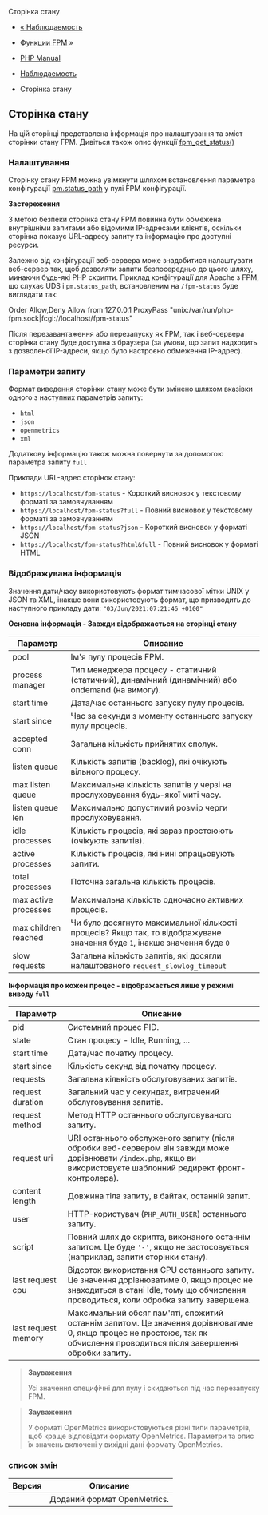 Сторінка стану

-   [« Наблюдаемость](fpm.observability.html)
    
-   [Функции FPM »](ref.fpm.html)
    
-   [PHP Manual](index.html)
    
-   [Наблюдаемость](fpm.observability.html)
    
-   Сторінка стану
    

## Сторінка стану

На цій сторінці представлена ​​інформація про налаштування та зміст сторінки стану FPM. Дивіться також опис функції [fpm\_get\_status()](function.fpm-get-status.html)

### Налаштування

Сторінку стану FPM можна увімкнути шляхом встановлення параметра конфігурації [pm.status\_path](install.fpm.configuration.html#pm.status-path) у пулі FPM конфігурації.

**Застереження**

З метою безпеки сторінка стану FPM повинна бути обмежена внутрішніми запитами або відомими IP-адресами клієнтів, оскільки сторінка показує URL-адресу запиту та інформацію про доступні ресурси.

Залежно від конфігурації веб-сервера може знадобитися налаштувати веб-сервер так, щоб дозволяти запити безпосередньо до цього шляху, минаючи будь-які PHP скрипти. Приклад конфігурації для Apache з FPM, що слухає UDS і `pm.status_path`, встановленим на `/fpm-status` буде виглядати так:

Order Allow,Deny Allow from 127.0.0.1 ProxyPass "unix:/var/run/php-fpm.sock|fcgi://localhost/fpm-status"

Після перезавантаження або перезапуску як FPM, так і веб-сервера сторінка стану буде доступна з браузера (за умови, що запит надходить з дозволеної IP-адреси, якщо було настроєно обмеження IP-адрес).

### Параметри запиту

Формат виведення сторінки стану може бути змінено шляхом вказівки одного з наступних параметрів запиту:

-   `html`
-   `json`
-   `openmetrics`
-   `xml`

Додаткову інформацію також можна повернути за допомогою параметра запиту `full`

Приклади URL-адрес сторінок стану:

-   `https://localhost/fpm-status` - Короткий висновок у текстовому форматі за замовчуванням
-   `https://localhost/fpm-status?full` - Повний висновок у текстовому форматі за замовчуванням
-   `https://localhost/fpm-status?json` - Короткий висновок у форматі JSON
-   `https://localhost/fpm-status?html&full` - Повний висновок у форматі HTML

### Відображувана інформація

Значення дати/часу використовують формат тимчасової мітки UNIX у JSON та XML, інакше вони використовують формат, що призводить до наступного прикладу дати: `"03/Jun/2021:07:21:46 +0100"`

**Основна інформація - Завжди відображається на сторінці стану**

| Параметр | Описание |
| --- | --- |
| pool | Ім'я пулу процесів FPM. |
| process manager | Тип менеджера процесу - статичний (статичний), динамічний (динамічний) або ondemand (на вимогу). |
| start time | Дата/час останнього запуску пулу процесів. |
| start since | Час за секунди з моменту останнього запуску пулу процесів. |
| accepted conn | Загальна кількість прийнятих сполук. |
| listen queue | Кількість запитів (backlog), які очікують вільного процесу. |
| max listen queue | Максимальна кількість запитів у черзі на прослуховування будь-якої миті часу. |
| listen queue len | Максимально допустимий розмір черги прослуховування. |
| idle processes | Кількість процесів, які зараз простоюють (очікують запитів). |
| active processes | Кількість процесів, які нині опрацьовують запити. |
| total processes | Поточна загальна кількість процесів. |
| max active processes | Максимальна кількість одночасно активних процесів. |
| max children reached | Чи було досягнуто максимальної кількості процесів? Якщо так, то відображуване значення буде `1`, інакше значення буде `0` |
| slow requests | Загальна кількість запитів, які досягли налаштованого `request_slowlog_timeout` |

**Інформація про кожен процес - відображається лише у режимі виводу `full`**

| Параметр | Описание |
| --- | --- |
| pid | Системний процес PID. |
| state | Стан процесу - Idle, Running, ... |
| start time | Дата/час початку процесу. |
| start since | Кількість секунд від початку процесу. |
| requests | Загальна кількість обслуговуваних запитів. |
| request duration | Загальний час у секундах, витрачений обслуговування запитів. |
| request method | Метод HTTP останнього обслуговуваного запиту. |
| request uri | URI останнього обслуженого запиту (після обробки веб-сервером він завжди може дорівнювати `/index.php`, якщо ви використовуєте шаблонний редирект фронт-контролера). |
| content length | Довжина тіла запиту, в байтах, останній запит. |
| user | HTTP-користувач (`PHP_AUTH_USER`) останнього запиту. |
| script | Повний шлях до скрипта, виконаного останнім запитом. Це буде `'-'`, якщо не застосовується (наприклад, запити сторінки стану). |
| last request cpu | Відсоток використання CPU останнього запиту. Це значення дорівнюватиме 0, якщо процес не знаходиться в стані Idle, тому що обчислення проводиться, коли обробка запиту завершена. |
| last request memory | Максимальний обсяг пам'яті, спожитий останнім запитом. Це значення дорівнюватиме 0, якщо процес не простоює, так як обчислення проводиться після завершення обробки запиту. |

> **Зауваження**
> 
> Усі значення специфічні для пулу і скидаються під час перезапуску FPM.

> **Зауваження**
> 
> У форматі OpenMetrics використовуються різні типи параметрів, щоб краще відповідати формату OpenMetrics. Параметри та опис їх значень включені у вихідні дані формату OpenMetrics.

### список змін

| Версия | Описание |
| --- | --- |
|  | Доданий формат OpenMetrics. |
